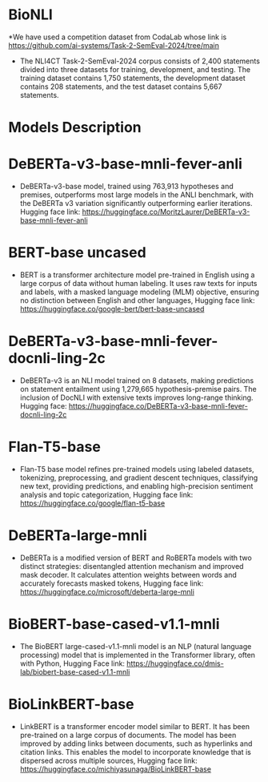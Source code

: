 # BioNLI
*We have used a competition dataset from CodaLab whose link is https://github.com/ai-systems/Task-2-SemEval-2024/tree/main
* The NLI4CT Task-2-SemEval-2024 corpus consists of 2,400 statements divided into three datasets for training, development, and testing. The training dataset contains 1,750 statements, the development dataset contains 208 statements, and the test dataset contains 5,667 statements.
# Models Description
# DeBERTa-v3-base-mnli-fever-anli
* DeBERTa-v3-base model, trained using 763,913 hypotheses and premises, outperforms most large models in the ANLI benchmark, with the DeBERTa v3 variation significantly outperforming earlier iterations. Hugging face link: https://huggingface.co/MoritzLaurer/DeBERTa-v3-base-mnli-fever-anli
# BERT-base uncased
* BERT is a transformer architecture model pre-trained in English using a large corpus of data without human labeling. It uses raw texts for inputs and labels, with a masked language modeling (MLM) objective, ensuring no distinction between English and other languages, Hugging face link: https://huggingface.co/google-bert/bert-base-uncased
# DeBERTa-v3-base-mnli-fever-docnli-ling-2c
* DeBERTa-v3 is an NLI model trained on 8 datasets, making predictions on statement entailment using 1,279,665 hypothesis-premise pairs. The inclusion of DocNLI with extensive texts improves long-range thinking. Hugging face: https://huggingface.co/DeBERTa-v3-base-mnli-fever-docnli-ling-2c
# Flan-T5-base 
* Flan-T5 base model refines pre-trained models using labeled datasets, tokenizing, preprocessing, and gradient descent techniques, classifying new text, providing predictions, and enabling high-precision sentiment analysis and topic categorization, Hugging face link: https://huggingface.co/google/flan-t5-base
# DeBERTa-large-mnli
* DeBERTa is a modified version of BERT and RoBERTa models with two distinct strategies: disentangled attention mechanism and improved mask decoder. It calculates attention weights between words and accurately forecasts masked tokens, Hugging face link: https://huggingface.co/microsoft/deberta-large-mnli
# BioBERT-base-cased-v1.1-mnli
* The BioBERT large-cased-v1.1-mnli model is an NLP (natural language processing) model that is implemented in the Transformer library, often with Python, Hugging Face link: https://huggingface.co/dmis-lab/biobert-base-cased-v1.1-mnli
# BioLinkBERT-base
* LinkBERT is a transformer encoder model similar to BERT. It has been pre-trained on a large corpus of documents. The model has been improved by adding links between documents, such as hyperlinks and citation links. This enables the model to incorporate knowledge that is dispersed across multiple sources, Hugging face link: https://huggingface.co/michiyasunaga/BioLinkBERT-base
